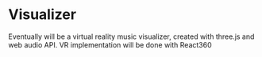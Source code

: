 # Visualizer
Eventually will be a virtual reality music visualizer, created with three.js and web audio API. VR implementation will be done with React360

